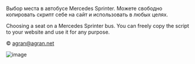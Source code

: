 Выбор места в автобусе Mercedes Sprinter.
Можете свободно копировать скрипт себе на сайт и использовать в любых целях. 

Choosing a seat on a Mercedes Sprinter bus.
You can freely copy the script to your website and use it for any purpose.

©️ agran@agran.net

![image](https://github.com/agran/choosing-a-seat-on-the-bus/assets/7409036/b5d6338d-743c-4b11-9fc1-ef5431d16357)
